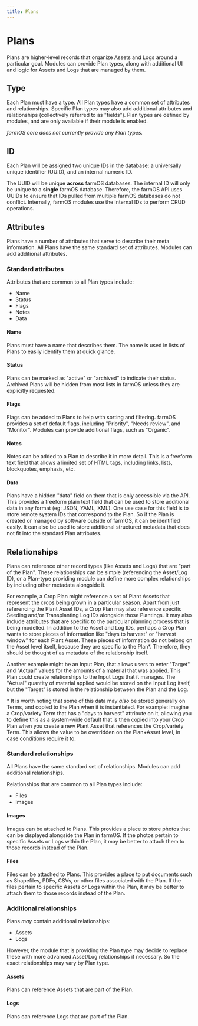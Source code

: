 ```yaml
---
title: Plans
---
```


# Plans

Plans are higher-level records that organize Assets and Logs around a
particular goal. Modules can provide Plan types, along with additional UI and
logic for Assets and Logs that are managed by them.

## Type

Each Plan must have a type. All Plan types have a common set of attributes and
relationships. Specific Plan types may also add additional attributes and
relationships (collectively referred to as "fields"). Plan types are defined by
modules, and are only available if their module is enabled.

*farmOS core does not currently provide any Plan types.*

## ID

Each Plan will be assigned two unique IDs in the database: a universally unique
identifier (UUID), and an internal numeric ID.

The UUID will be unique **across** farmOS databases. The internal ID will only
be unique to a **single** farmOS database. Therefore, the farmOS API uses UUIDs
to ensure that IDs pulled from multiple farmOS databases do not conflict.
Internally, farmOS modules use the internal IDs to perform CRUD operations.

## Attributes

Plans have a number of attributes that serve to describe their meta information.
All Plans have the same standard set of attributes. Modules can add additional
attributes.

### Standard attributes

Attributes that are common to all Plan types include:

- Name
- Status
- Flags
- Notes
- Data

#### Name

Plans must have a name that describes them. The name is used in lists of Plans
to easily identify them at quick glance.

#### Status

Plans can be marked as "active" or "archived" to indicate their status.
Archived Plans will be hidden from most lists in farmOS unless they are
explicitly requested.

#### Flags

Flags can be added to Plans to help with sorting and filtering. farmOS
provides a set of default flags, including "Priority", "Needs review", and
"Monitor". Modules can provide additional flags, such as "Organic".

#### Notes

Notes can be added to a Plan to describe it in more detail. This is a freeform
text field that allows a limited set of HTML tags, including links, lists,
blockquotes, emphasis, etc.

#### Data

Plans have a hidden "data" field on them that is only accessible via the API.
This provides a freeform plain text field that can be used to store additional
data in any format (eg: JSON, YAML, XML). One use case for this field is to
store remote system IDs that correspond to the Plan. So if the Plan is
created or managed by software outside of farmOS, it can be identified easily.
It can also be used to store additional structured metadata that does not fit
into the standard Plan attributes.

## Relationships

Plans can reference other record types (like Assets and Logs) that are "part of
the Plan". These relationships can be simple (referencing the Asset/Log ID), or
a Plan-type providing module can define more complex relationships by including
other metadata alongside it.

For example, a Crop Plan might reference a set of Plant Assets that represent
the crops being grown in a particular season. Apart from just referencing the
Plant Asset IDs, a Crop Plan may also reference specific Seeding and/or
Transplanting Log IDs alongside those Plantings. It may also include attributes
that are specific to the particular planning process that is being modelled. In
addition to the Asset and Log IDs, perhaps a Crop Plan wants to store pieces of
information like "days to harvest" or "harvest window" for each Plant Asset.
These pieces of information do not belong on the Asset level itself, because
they are specific to the Plan&ast;. Therefore, they should be thought of as
metadata of the relationship itself.

Another example might be an Input Plan, that allows users to enter "Target" and
"Actual" values for the amounts of a material that was applied. This Plan could
create relationships to the Input Logs that it manages. The "Actual" quantity
of material applied would be stored on the Input Log itself, but the "Target"
is stored in the relationship between the Plan and the Log.

&ast; It is worth noting that some of this data may *also* be stored generally
on Terms, and copied to the Plan when it is instantiated. For example: imagine
a Crop/variety Term that has a "days to harvest" attribute on it, allowing you
to define this as a system-wide default that is then copied into your Crop Plan
when you create a new Plant Asset that references the Crop/variety Term. This
allows the value to be overridden on the Plan+Asset level, in case conditions
require it to.

### Standard relationships

All Plans have the same standard set of relationships. Modules can add
additional relationships.

Relationships that are common to all Plan types include:

- Files
- Images

#### Images

Images can be attached to Plans. This provides a place to store photos that can
be displayed alongside the Plan in farmOS. If the photos pertain to specific
Assets or Logs within the Plan, it may be better to attach them to those
records instead of the Plan.

#### Files

Files can be attached to Plans. This provides a place to put documents such as
Shapefiles, PDFs, CSVs, or other files associated with the Plan. If the files
pertain to specific Assets or Logs within the Plan, it may be better to attach
them to those records instead of the Plan.

### Additional relationships

Plans *may* contain additional relationships:

- Assets
- Logs

However, the module that is providing the Plan type may decide to replace these
with more advanced Asset/Log relationships if necessary. So the exact
relationships may vary by Plan type.

#### Assets

Plans can reference Assets that are part of the Plan.

#### Logs

Plans can reference Logs that are part of the Plan.
